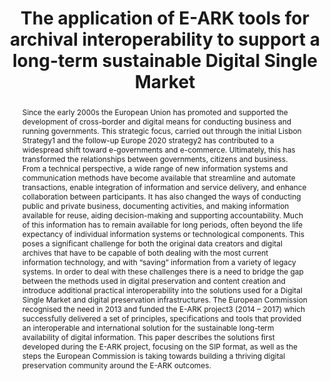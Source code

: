 ---
abstract: Since the early 2000s the European Union has promoted and supported the
  development of cross-border and digital means for conducting business and running
  governments. This strategic focus, carried out through the initial Lisbon Strategy1
  and the follow-up Europe 2020 strategy2 has contributed to a widespread shift toward
  e-governments and e-commerce. Ultimately, this has transformed the relationships
  between governments, citizens and business. From a technical perspective, a wide
  range of new information systems and communication methods have become available
  that streamline and automate transactions, enable integration of information and
  service delivery, and enhance collaboration between participants. It has also changed
  the ways of conducting public and private business, documenting activities, and
  making information available for reuse, aiding decision-making and supporting accountability.
  Much of this information has to remain available for long periods, often beyond
  the life expectancy of individual information systems or technological components.
  This poses a significant challenge for both the original data creators and digital
  archives that have to be capable of both dealing with the most current information
  technology, and with “saving” information from a variety of legacy systems. In order
  to deal with these challenges there is a need to bridge the gap between the methods
  used in digital preservation and content creation and introduce additional practical
  interoperability into the solutions used for a Digital Single Market and digital
  preservation infrastructures. The European Commission recognised the need in 2013
  and funded the E-ARK project3 (2014 – 2017) which successfully delivered a set of
  principles, specifications and tools that provided an interoperable and international
  solution for the sustainable long-term availability of digital information. This
  paper describes the solutions first developed during the E-ARK project, focusing
  on the SIP format, as well as the steps the European Commission is taking towards
  building a thriving digital preservation community around the E-ARK outcomes.
creators:
- Karin Bredenberg
- Kuldar Aas
- David Anderson
- Jaime Kaminski
date: null
document_url: https://services.phaidra.univie.ac.at/api/object/o:923635/download
grand_parent: iPRES
institutions: []
keywords:
- boston
landing_page_url: https://phaidra.univie.ac.at/o:923635
language: eng
layout: publication
license: CC BY 4.0 International
notes_url: null
parent: iPRES 2018
publication_type: paper
size: 187585
slides_url: null
source_name: iPRES
stream_url: null
title: The application of E-ARK tools for archival interoperability to support a long-term
  sustainable Digital Single Market
year: 2018
---